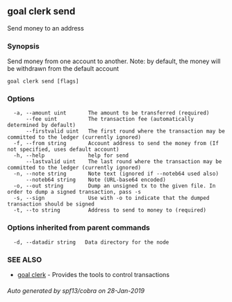 ## goal clerk send

Send money to an address

### Synopsis

Send money from one account to another.
Note: by default, the money will be withdrawn from the default account


```
goal clerk send [flags]
```

### Options

```
  -a, --amount uint       The amount to be transferred (required)
      --fee uint          The transaction fee (automatically determined by default)
      --firstvalid uint   The first round where the transaction may be committed to the ledger (currently ignored)
  -f, --from string       Account address to send the money from (If not specified, uses default account)
  -h, --help              help for send
      --lastvalid uint    The last round where the transaction may be committed to the ledger (currently ignored)
  -n, --note string       Note text (ignored if --noteb64 used also)
      --noteb64 string    Note (URL-base64 encoded)
  -o, --out string        Dump an unsigned tx to the given file. In order to dump a signed transaction, pass -s
  -s, --sign              Use with -o to indicate that the dumped transaction should be signed
  -t, --to string         Address to send to money to (required)
```

### Options inherited from parent commands

```
  -d, --datadir string   Data directory for the node
```

### SEE ALSO

* [goal clerk](goal_clerk.md)	 - Provides the tools to control transactions 

###### Auto generated by spf13/cobra on 28-Jan-2019
